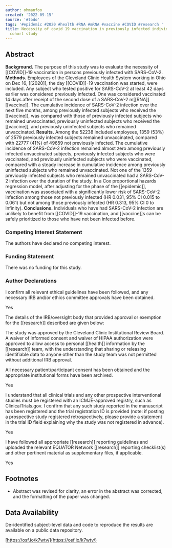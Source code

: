 ```yaml
---
author: ohmanfoo
created: '2022-09-15'
source: '#todo'
tags: '#epidemic #2020 #health #RNA #mRNA #vaccine #COVID #research '
title: Necessity of covid 19 vaccination in previously infected individuals a retrospective
  cohort study
---
```


## Abstract

**Background.** The purpose of this study was to evaluate the necessity of [[COVID]]-19 vaccination in persons previously infected with SARS-CoV-2. **Methods.** Employees of the Cleveland Clinic Health System working in Ohio on Dec 16, [[2020]], the day [[COVID]]-19 vaccination was started, were included. Any subject who tested positive for SARS-CoV-2 at least 42 days earlier was considered previously infected. One was considered vaccinated 14 days after receipt of the second dose of a SARS-CoV-2 m[[RNA]] [[vaccine]]. The cumulative incidence of SARS-CoV-2 infection over the next five months, among previously infected subjects who received the [[vaccine]], was compared with those of previously infected subjects who remained unvaccinated, previously uninfected subjects who received the [[vaccine]], and previously uninfected subjects who remained unvaccinated. **Results.** Among the 52238 included employees, 1359 (53%) of 2579 previously infected subjects remained unvaccinated, compared with 22777 (41%) of 49659 not previously infected. The cumulative incidence of SARS-CoV-2 infection remained almost zero among previously infected unvaccinated subjects, previously infected subjects who were vaccinated, and previously uninfected subjects who were vaccinated, compared with a steady increase in cumulative incidence among previously uninfected subjects who remained unvaccinated. Not one of the 1359 previously infected subjects who remained unvaccinated had a SARS-CoV-2 infection over the duration of the study. In a Cox proportional hazards regression model, after adjusting for the phase of the [[epidemic]], vaccination was associated with a significantly lower risk of SARS-CoV-2 infection among those not previously infected (HR 0.031, 95% CI 0.015 to 0.061) but not among those previously infected (HR 0.313, 95% CI 0 to Infinity). **Conclusions.** Individuals who have had SARS-CoV-2 infection are unlikely to benefit from [[COVID]]-19 vaccination, and [[vaccine]]s can be safely prioritized to those who have not been infected before.

### Competing Interest Statement

The authors have declared no competing interest.

### Funding Statement

There was no funding for this study.

### Author Declarations

I confirm all relevant ethical guidelines have been followed, and any necessary IRB and/or ethics committee approvals have been obtained.

Yes

The details of the IRB/oversight body that provided approval or exemption for the [[research]] described are given below:

The study was approved by the Cleveland Clinic Institutional Review Board. A waiver of informed consent and waiver of HIPAA authorization were approved to allow access to personal [[health]] information by the [[research]] team, with the understanding that sharing or releasing identifiable data to anyone other than the study team was not permitted without additional IRB approval.

All necessary patient/participant consent has been obtained and the appropriate institutional forms have been archived.

Yes

I understand that all clinical trials and any other prospective interventional studies must be registered with an ICMJE-approved registry, such as ClinicalTrials.gov. I confirm that any such study reported in the manuscript has been registered and the trial registration ID is provided (note: if posting a prospective study registered retrospectively, please provide a statement in the trial ID field explaining why the study was not registered in advance).

Yes

I have followed all appropriate [[research]] reporting guidelines and uploaded the relevant EQUATOR Network [[research]] reporting checklist(s) and other pertinent material as supplementary files, if applicable.

Yes

## Footnotes

-   Abstract was revised for clarity, an error in the abstract was corrected, and the formatting of the paper was changed.
    

## Data Availability

De-identified subject-level data and code to reproduce the results are available on a public data repository.

[https://osf.io/k7wtv/](https://osf.io/k7wtv/)